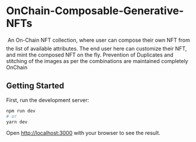 # OnChain-Composable-Generative-NFTs 

An On-Chain NFT collection, where user can compose their own NFT from the list of available attributes. The end user here can customize their NFT, and mint the composed NFT on the fly. Prevention of Duplicates and stitching of the images as per the
combinations are maintained completely OnChain

## Getting Started
First, run the development server:

```bash
npm run dev
# or
yarn dev
```

Open [http://localhost:3000](http://localhost:3000) with your browser to see the result.

